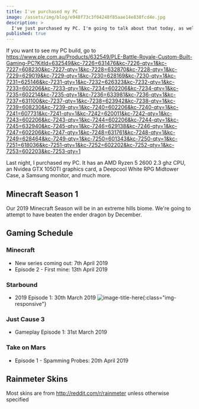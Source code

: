 ```yaml
---
title: I've purchased my PC
image: /assets/img/blog/e948f73c3f04248f85aae14e838fcd4e.jpg
description: >
  I've just purchased my PC. I'm going to talk about that today, as well as the DroidOS skins I'm going to install and the schedule for my gaming videos on Youtube.
published: true
---
```


If you want to see my PC build, go to https://www.ple.com.au/Products/632549/PLE-Battle-Royale-Custom-Built-Gaming-PC?KitId=632549&kc-7226=631476&kc-7226-qty=1&kc-7227=608230&kc-7227-qty=1&kc-7228=632870&kc-7228-qty=1&kc-7229=629019&kc-7229-qty=1&kc-7230=628169&kc-7230-qty=1&kc-7231=625146&kc-7231-qty=1&kc-7232=626323&kc-7232-qty=1&kc-7233=602206&kc-7233-qty=1&kc-7234=602206&kc-7234-qty=1&kc-7235=602214&kc-7235-qty=1&kc-7236=633981&kc-7236-qty=1&kc-7237=631100&kc-7237-qty=1&kc-7238=623942&kc-7238-qty=1&kc-7239=608230&kc-7239-qty=1&kc-7240=602206&kc-7240-qty=1&kc-7241=607731&kc-7241-qty=1&kc-7242=620011&kc-7242-qty=1&kc-7243=602206&kc-7243-qty=1&kc-7244=602206&kc-7244-qty=1&kc-7245=632940&kc-7245-qty=1&kc-7246=629138&kc-7246-qty=1&kc-7247=602206&kc-7247-qty=1&kc-7248=631761&kc-7248-qty=1&kc-7249=628464&kc-7249-qty=1&kc-7250=601343&kc-7250-qty=1&kc-7251=618036&kc-7251-qty=1&kc-7252=602202&kc-7252-qty=1&kc-7253=602203&kc-7253-qty=1

Last night, I purchased my PC. It has an AMD Ryzen 5 2600 2.3 ghz CPU, an Nvidea GTX 1050TI graphics card, a Deepcool White RPG Midtower Case, a Samsung monitor, and much more.

## Minecraft Season 1
Our 2019 Minecraft Season will be in an extreme hills biome. We're going to attempt to have beaten the ender dragon by December.

## Gaming Schedule
### Minecraft
* New series coming out: 7th April 2019
* Episode 2 - First mine: 13th April 2019

### Starbound
* 2019 Episode 1: 30th March 2019
![image-title-here](http://i.imgur.com/OsVoGxd.jpg){:class="img-responsive"}

### Just Cause 3
* Gameplay Episode 1: 31st March 2019

### Take on Mars
* Episode 1 - Spamming Probes: 20th April 2019

## Rainmeter Skins
Most skins are from http://reddit.com/r/rainmeter unless otherwise specified